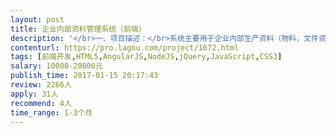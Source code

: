 ```yaml
---                
layout: post       
title: 企业内部资料管理系统（前端）           
description: '</br>一、项目描述：</br>系统主要用于企业内部生产资料（物料，文件资料）管理，统计。主要用于公司内部跨部门多用户间的协作，规范企业的运作流程，实现管理行为可追溯，可控。</br>前端采用基于bootstrap的框架进行开发，整体架构采取前后端分离架构，后台由java提供restful风格的api数据.</br></br>二、主要功能点：</br>excel表格导入，物料商品状态的更改，用户创建管理，条目浏览，文件上传，消息推送，消息通知与推送、数据统计，登录注册。</br></br>三、人员要求：</br>1、有文档管理系统，企业OA开发经验；</br>2、精通h5，jQuery、Javascript、了解nodejs</br>3, 有文档处理，BI经验优先。</br>4，良好的沟通能力和契约精神。</br>5，有充足，稳定时间保证进度。</br>'     
contenturl: https://pro.lagou.com/project/1672.html      
tags: [前端开发,HTML5,AngularJS,NodeJS,jQuery,JavaScript,CSS3]            
salary: 10000-20000元          
publish_time: 2017-01-15 20:17:43         
review: 2266人                   
apply: 31人                   
recommend: 4人                   
time_range: 1-3个月              
---                 
```

